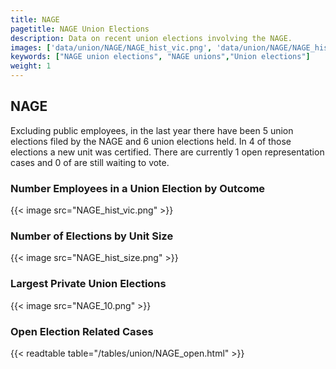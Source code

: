 ```yaml
---
title: NAGE
pagetitle: NAGE Union Elections
description: Data on recent union elections involving the NAGE.
images: ['data/union/NAGE/NAGE_hist_vic.png', 'data/union/NAGE/NAGE_hist_size.png', 'data/union/NAGE/NAGE_10.png']
keywords: ["NAGE union elections", "NAGE unions","Union elections"]
weight: 1
---
```

##  NAGE

Excluding public employees, in the last year there have been 5 union elections filed by the NAGE and 6 union elections held. In 4 of those elections a new unit was certified. There are currently 1 open representation cases and 0 of are still waiting to vote.

### Number Employees in a Union Election by Outcome
{{< image src="NAGE_hist_vic.png" >}}

### Number of Elections by Unit Size
{{< image src="NAGE_hist_size.png" >}}

### Largest Private Union Elections
{{< image src="NAGE_10.png" >}}

### Open Election Related Cases
{{< readtable table="/tables/union/NAGE_open.html" >}}

